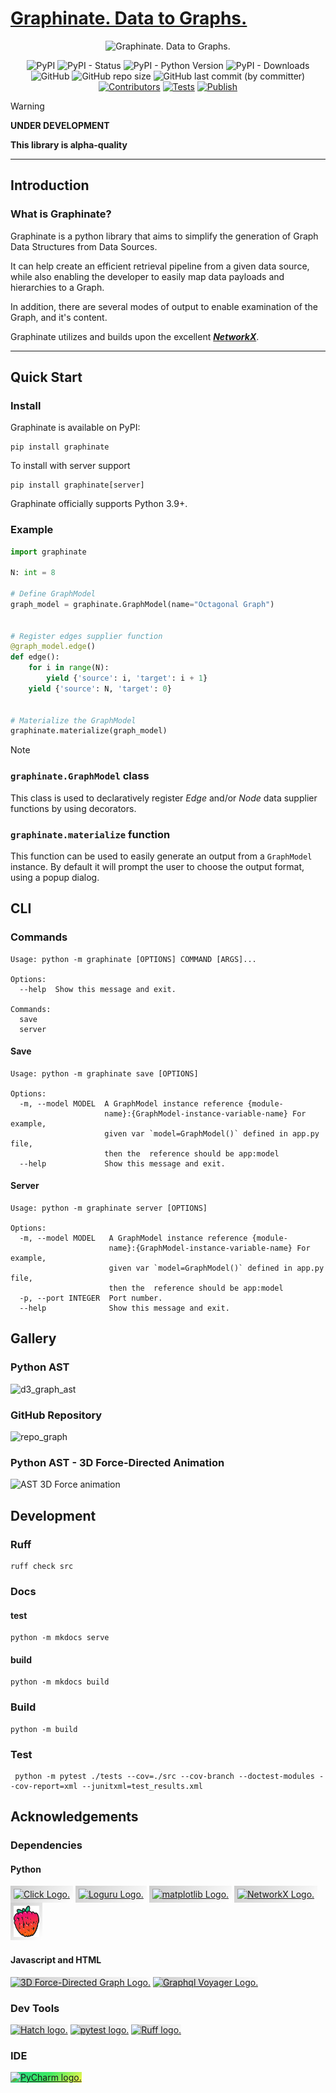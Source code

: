 # [Graphinate. Data to Graphs.](https://erivlis.github.io/graphinate/)

<p style="text-align:center;">
<img height="240" src="https://github.com/erivlis/graphinate/assets/9897520/f57c437f-5ceb-42f1-a242-2309ef1f188c" alt="Graphinate. Data to Graphs.">
</p>

<p style="text-align:center;">
<img alt="PyPI" src="https://img.shields.io/pypi/v/graphinate">
<img alt="PyPI - Status" src="https://img.shields.io/pypi/status/graphinate">
<img alt="PyPI - Python Version" src="https://img.shields.io/pypi/pyversions/graphinate">
<img alt="PyPI - Downloads" src="https://img.shields.io/pypi/dd/graphinate">
<img alt="GitHub" src="https://img.shields.io/github/license/erivlis/graphinate">
<img alt="GitHub repo size" src="https://img.shields.io/github/repo-size/erivlis/graphinate">
<img alt="GitHub last commit (by committer)" src="https://img.shields.io/github/last-commit/erivlis/graphinate">
<br>
<a href="https://github.com/erivlis/graphinate/graphs/contributors"><img alt="Contributors" src="https://img.shields.io/github/contributors/erivlis/graphinate.svg"></a>
<a href="https://github.com/erivlis/graphinate/actions/workflows/test.yml"><img alt="Tests" src="https://github.com/erivlis/graphinate/actions/workflows/test.yml/badge.svg?branch=master"></a>
<a href="https://github.com/erivlis/graphinate/actions/workflows/publish.yml"><img alt="Publish" src="https://github.com/erivlis/graphinate/actions/workflows/publish.yml/badge.svg"></a>
</p>

> [!WARNING]
>
> **UNDER DEVELOPMENT**
>
> **This library is alpha-quality**

---

## Introduction

### What is Graphinate?

Graphinate is a python library that aims to simplify the generation of Graph Data Structures from Data Sources.

It can help create an efficient retrieval pipeline from a given data source, while also enabling the developer to easily
map data payloads and hierarchies to a Graph.

In addition, there are several modes of output to enable examination of the Graph, and it's content.

Graphinate utilizes and builds upon the excellent [**_NetworkX_**](https://networkx.org/).

[//]: # (- TUI &#40;using [**_Textual_**]&#40;https://textual.textualize.io/&#41;&#41; **⚠️Not available yet⚠️**)

---

## Quick Start

### Install

Graphinate is available on PyPI:

```shell
pip install graphinate
```

To install with server support

```shell
pip install graphinate[server]
```

Graphinate officially supports Python 3.9+.

### Example

```python
import graphinate

N: int = 8

# Define GraphModel
graph_model = graphinate.GraphModel(name="Octagonal Graph")


# Register edges supplier function
@graph_model.edge()
def edge():
    for i in range(N):
        yield {'source': i, 'target': i + 1}
    yield {'source': N, 'target': 0}


# Materialize the GraphModel
graphinate.materialize(graph_model)
```

> [!NOTE]
> ### `graphinate.GraphModel` class
> This class is used to declaratively register _Edge_ and/or _Node_ data
> supplier functions by using decorators.
> ### `graphinate.materialize` function
> This function can be used to easily generate an output from a `GraphModel` instance.
> By default it will prompt the user to choose the output format, using a popup dialog.

## CLI

### Commands

```
Usage: python -m graphinate [OPTIONS] COMMAND [ARGS]...

Options:
  --help  Show this message and exit.

Commands:
  save
  server
```

#### Save

```
Usage: python -m graphinate save [OPTIONS]

Options:
  -m, --model MODEL  A GraphModel instance reference {module-
                     name}:{GraphModel-instance-variable-name} For example,
                     given var `model=GraphModel()` defined in app.py file,
                     then the  reference should be app:model
  --help             Show this message and exit.
```

#### Server

```
Usage: python -m graphinate server [OPTIONS]

Options:
  -m, --model MODEL   A GraphModel instance reference {module-
                      name}:{GraphModel-instance-variable-name} For example,
                      given var `model=GraphModel()` defined in app.py file,
                      then the  reference should be app:model
  -p, --port INTEGER  Port number.
  --help              Show this message and exit.
```

## Gallery

### Python AST

![d3_graph_ast](https://github.com/erivlis/graphinate/assets/9897520/9e7e1ed2-3a5c-41fe-8c5f-999da4b741ff)

### GitHub Repository

![repo_graph](https://github.com/erivlis/graphinate/assets/9897520/9c044bbe-1f21-41b8-b879-95b8362ad48d)

### Python AST - 3D Force-Directed Animation

![AST 3D Force animation](https://github.com/erivlis/graphinate/assets/9897520/2e9a53b1-5686-4683-a0e4-fbffa850a27b)

## Development

### Ruff

```shell
ruff check src
```

### Docs

#### test

```shell
python -m mkdocs serve
```

#### build

```shell
python -m mkdocs build
```

### Build

```shell
python -m build
```

### Test

```shell
 python -m pytest ./tests --cov=./src --cov-branch --doctest-modules --cov-report=xml --junitxml=test_results.xml
```

## Acknowledgements

### Dependencies

#### Python

<a href="https://palletsprojects.com/p/click/"><img height="50" style="padding: 5px; background: linear-gradient(-45deg, #FFFFFF, #CCCCCC);" src="https://click.palletsprojects.com/en/7.x/_images/click-logo.png" alt="Click Logo."></a>
<a href="https://github.com/Delgan/loguru"><img height="50" style="padding: 5px; background: linear-gradient(-45deg, #FFFFFF, #CCCCCC);" src="https://raw.githubusercontent.com/Delgan/loguru/master/docs/_static/img/logo.png" alt="Loguru Logo."></a>
<a href="https://matplotlib.org/"><img height="50" style="padding: 5px; background: linear-gradient(-45deg, #FFFFFF, #CCCCCC);" src="https://matplotlib.org/_static/logo_dark.svg" alt="matplotlib Logo."></a>
<a href="https://networkx.org/"><img height="50" style="padding: 5px; background: linear-gradient(-45deg, #FFFFFF, #CCCCCC);" src="https://networkx.org/_static/networkx_logo.svg" alt="NetworkX Logo."></a>
<a href="https://strawberry.rocks/"><img height="50" style="padding: 5px; background: linear-gradient(-45deg, #FFFFFF, #CCCCCC);" src="https://github.com/strawberry-graphql/strawberry/raw/main/.github/logo.png" alt="Strawberry GraphQL Logo."></a>

#### Javascript and HTML

<a href="https://vasturiano.github.io/3d-force-graph/"><img height="50" style="background: linear-gradient(-45deg, #FFFFFF, #CCCCCC);" src="http://gist.github.com/vasturiano/02affe306ce445e423f992faeea13521/raw/preview.png" alt="3D Force-Directed Graph Logo."></a>
<a href="https://github.com/graphql-kit/graphql-voyager"><img height="50" style="background: linear-gradient(-45deg, #FFFFFF, #CCCCCC);" src="https://github.com/graphql-kit/graphql-voyager/raw/main/docs/cover.png" alt="Graphql Voyager Logo."></a>

### Dev Tools

<a href="https://hatch.pypa.io/"><img height="50" style="background: linear-gradient(-45deg, #FFFFFF, #CCCCCC);" src="https://hatch.pypa.io/latest/assets/images/logo.svg" alt="Hatch logo."></a>
<a href="https://pytest.org"><img height="50" style="background: linear-gradient(-45deg, #FFFFFF, #CCCCCC);" src="https://docs.pytest.org/en/7.4.x/_static/pytest_logo_curves.svg" alt="pytest logo."></a>
<a href="https://astral.sh/ruff"><img height="50" style="background: linear-gradient(-45deg, #FFFFFF, #CCCCCC);" src="https://astralcms.wpengine.com/wp-content/uploads/2023/03/Ruff-Logo.svg" alt="Ruff logo."></a>

### IDE

<a href="https://www.jetbrains.com/pycharm/"><img height="50" style="background: linear-gradient(-45deg, #FCF84A, #3DEA62, #21D789);" src="https://resources.jetbrains.com/storage/products/company/brand/logos/PyCharm.png" alt="PyCharm logo."></a>
